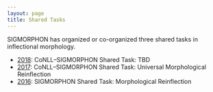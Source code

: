 ```yaml
---
layout: page
title: Shared Tasks
---
```


SIGMORPHON has organized or co-organized three shared tasks in inflectional morphology.

- [2018](2018): CoNLL–SIGMORPHON Shared Task: TBD
- [2017](https://sites.google.com/view/conll-sigmorphon2017): CoNLL–SIGMORPHON Shared Task: Universal Morphological Reinflection
- [2016](http://ryancotterell.github.io/sigmorphon2016/): SIGMORPHON Shared Task: Morphological Reinflection

